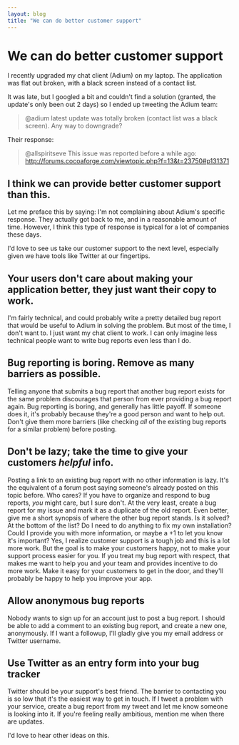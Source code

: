 ```yaml
---
layout: blog
title: "We can do better customer support"
---
```


# We can do better customer support

I recently upgraded my chat client (Adium) on my laptop. The application
was flat out broken, with a black screen instead of a contact list.

It was late, but I googled a bit and couldn't find a solution (granted, the update's only
been out 2 days) so I ended up tweeting the Adium team:

> &#64;adium latest update was totally broken (contact list was a black screen). Any way to downgrade?

Their response:

> &#64;allspiritseve This issue was reported before a while ago: http://forums.cocoaforge.com/viewtopic.php?f=13&t=23750#p131371

## I think we can provide better customer support than this.

Let me preface this by saying: I'm not complaining about Adium's
specific response. They actually got back to me, and in a reasonable amount of
time. However, I think this type of response is typical for a lot of
companies these days. 

I'd love to see us take our customer support to the next level, especially
given we have tools like Twitter at our fingertips.

## Your users don't care about making your application better, they just want their copy to work.

I'm fairly technical, and could probably write a pretty detailed bug
   report that would be useful to Adium in solving the problem. But most
of the time, I don't want to. I just want my chat client to work. I can only imagine
less technical people want to write bug reports even less than I do.

## Bug reporting is boring. Remove as many barriers as possible.

Telling anyone that submits a bug report that another bug report exists for the same problem discourages that person from ever
providing a bug report again. Bug reporting is boring, and generally has
little payoff. If someone does it, it's probably because they're a good
person and want to help out. Don't give them more barriers (like
checking *all* of the existing bug reports for a similar problem) before
posting. 

## Don't be lazy; take the time to give your customers *helpful* info.

Posting a link to an existing bug report with no other information is lazy. It's the equivalent
of a forum post saying someone's already posted on this topic before.
Who cares? If you have to organize and respond to bug reports, *you* might care, but I sure don't. At the very least, create a bug report for my issue and mark it as a duplicate of the old report. Even better, give me a short synopsis of where the other
bug report stands. Is it solved? At the bottom of the list? Do I need to do anything to fix my own
installation? Could I provide you with more information, or maybe a +1
to let you know it's important? Yes, I realize
customer support is a tough job and this is a lot more work. But the goal is to make your customers
happy, not to make your support process easier for you. If you treat my bug
report with respect, that makes me want to help you and your team and
provides incentive to do more work. Make it easy for your customers to
get in the door, and they'll probably be happy to help you improve your
app.

## Allow anonymous bug reports

Nobody wants to sign up for an account just to post a bug report. I
   should be able to add a comment to an existing bug report, and create
a new one, anonymously. If I want a followup, I'll gladly give you my
email address or Twitter username.

## Use Twitter as an entry form into your bug tracker

Twitter should be your support's best friend. The barrier to
contacting you is so low that it's the easiest way to get in touch.
If I tweet a problem with your service, create a bug report from my
tweet and let me know someone is looking into it. If you're feeling
really ambitious, mention me when there are updates.

I'd love to hear other ideas on this.
